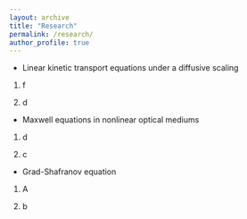 ```yaml
---
layout: archive
title: "Research"
permalink: /research/
author_profile: true
---
```


- Linear kinetic transport equations under a diffusive scaling
1. f

1. d

- Maxwell equations in nonlinear optical mediums
1. d

1. c

- Grad-Shafranov equation
1. A 

1. b
